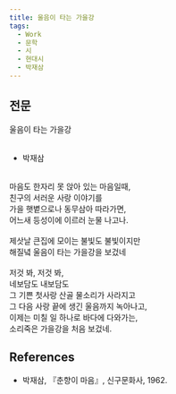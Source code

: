 ```yaml
---
title: 울음이 타는 가을강
tags:
  - Work
  - 문학
  - 시
  - 현대시
  - 박재삼
---
```


## 전문
울음이 타는 가을강<br />
<br />
- 박재삼<br />
<br />
마음도 한자리 못 앉아 있는 마음일때,<br />
친구의 서러운 사랑 이야기를<br />
가을 햇볕으로나 동무삼아 따라가면,<br />
어느새 등성이에 이르러 눈물 나고나.<br />
<br />
제삿날 큰집에 모이는 불빛도 불빛이지만<br />
해질녘 울음이 타는 가을강을 보겄네<br />
<br />
저것 봐, 저것 봐,<br />
네보담도 내보담도<br />
그 기쁜 첫사랑 산골 물소리가 사라지고<br />
그 다음 사랑 끝에 생긴 울음까지 녹아나고,<br />
이제는 미칠 일 하나로 바다에 다와가는,<br />
소리죽은 가을강을 처음 보겄네.

## References
- 박재삼, 『춘향이 마음』, 신구문화사, 1962.